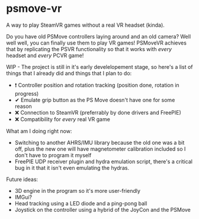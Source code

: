 # psmove-vr
A way to play SteamVR games without a real VR headset (kinda).

Do you have old PSMove controllers laying around and an old camera? Well well well, you can finally use them to play VR games! PSMoveVR achieves that by replicating the PSVR functionality so that it works with *every* headset and *every* PCVR game!

WIP - The project is still in it's early develelopement stage, so here's a list of things that I already did and things that I plan to do:

+ ❗ Controller position and rotation tracking (position done, rotation in progress)
+ ✔ Emulate grip button as the PS Move doesn't have one for some reason
+ ❌ Connection to SteamVR (preferrably by done drivers and FreePIE)
+ ❌ Compatibility for *every* real VR game

What am I doing right now:
- Switching to another AHRS/IMU library because the old one was a bit off, plus the new one will have magnetometer calibration included so I don't have to program it myself
- FreePIE UDP receiver plugin and hydra emulation script, there's a critical bug in it that it isn't even emulating the hydras.

Future ideas:
- 3D engine in the program so it's more user-friendly
- IMGui?
- Head tracking using a LED diode and a ping-pong ball
- Joystick on the controller using a hybrid of the JoyCon and the PSMove
